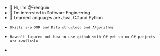 - 👋 Hi, I’m @Frenguin
- 👀 I’m interested in Software Engineering
- 🌱 Learned languages are Java, C# and Python
-     Skills are OOP and Data structues and Algorithms
-     Haven't fugured out how to use github with C# yet so no C# projects are available  
- 


<!---
Frenguin/Frenguin is a ✨ special ✨ repository because its `README.md` (this file) appears on your GitHub profile.
You can click the Preview link to take a look at your changes.
--->
